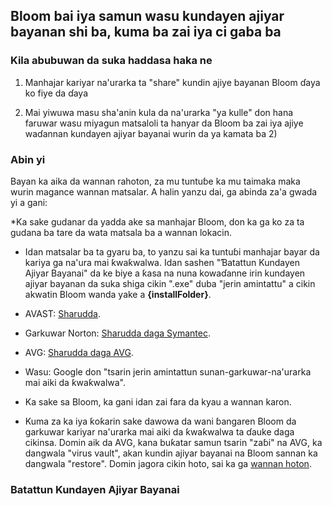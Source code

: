## Bloom bai iya samun wasu kundayen ajiyar bayanan shi ba, kuma ba zai iya ci gaba ba

### Kila abubuwan da suka haddasa haka ne

1) Manhajar kariyar na'urarka ta "share" kundin ajiye bayanan Bloom ɗaya ko fiye da ɗaya

2) Mai yiwuwa masu sha'anin kula da na'urarka "ya kulle" don hana faruwar wasu miyagun matsaloli ta hanyar da Bloom ba zai iya ajiye waɗannan kundayen ajiyar bayanai wurin da ya kamata ba 2)

### Abin yi

Bayan ka aika da wannan rahoton, za mu tuntuɓe ka mu taimaka maka wurin magance wannan matsalar. A halin yanzu dai, ga abinda za'a gwada yi a gani:


*Ka sake gudanar da yadda ake sa manhajar Bloom, don ka ga ko za ta gudana ba tare da wata matsala ba a wannan lokacin.

* Idan matsalar ba ta gyaru ba, to yanzu sai ka tuntuɓi manhajar bayar da kariya ga na'ura mai ƙwaƙwalwa. Idan sashen "Ɓatattun Kundayen Ajiyar Bayanai" da ke biye a ƙasa na nuna kowaɗanne irin kundayen ajiyar bayanan da suka shiga cikin ".exe" duba "jerin amintattu" a cikin akwatin Bloom wanda yake a **{installFolder}**.
* AVAST: [Sharudda](http://www.getavast.net/support/managing-exceptions).
* Garkuwar Norton: [Sharudda daga Symantec](https://support.symantec.com/en_US/article.HOWTO80920html).
* AVG: [Sharudda daga AVG](https://support.avg.com/SupportArticleView?I=en_US&name=How-to-exclude-file-folder-or-website-from-AVG-scanning).
* Wasu: Google don "tsarin jerin amintattun sunan-garkuwar-na'urarka mai aiki da ƙwaƙwalwa".

* Ka sake sa Bloom, ka gani idan zai fara da kyau a wannan karon.

* Kuma za ka iya ƙoƙarin sake dawowa da wani ɓangaren Bloom da garkuwar kariyar na'urarka mai aiki da ƙwaƙwalwa ta ɗauke daga cikinsa. Domin aik da AVG, kana buƙatar samun tsarin "zaɓi" na AVG, ka dangwala "virus vault", akan kundin ajiyar bayanai na Bloom sannan ka dangwala "restore". Domin jagora cikin hoto, sai ka ga [wannan hoton](https://i.imgur.com/dIRrsSN.png).

### Batattun Kundayen Ajiyar Bayanai
